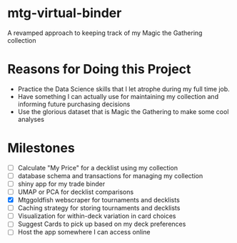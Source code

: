 # mtg-virtual-binder
A revamped approach to keeping track of my Magic the Gathering collection



# Reasons for Doing this Project
- Practice the Data Science skills that I let atrophe during my full time job. 
- Have something I can actually use for maintaining my collection and informing future purchasing decisions
- Use the glorious dataset that is Magic the Gathering to make some cool analyses



# Milestones
- [ ] Calculate "My Price" for a decklist using my collection
- [ ] database schema and transactions for managing my collection
- [ ] shiny app for my trade binder
- [ ] UMAP or PCA for decklist comparisons
- [x] Mtggoldfish webscraper for tournaments and decklists
- [ ] Caching strategy for storing tournaments and decklists
- [ ] Visualization for within-deck variation in card choices
- [ ] Suggest Cards to pick up based on my deck preferences
- [ ] Host the app somewhere I can access online